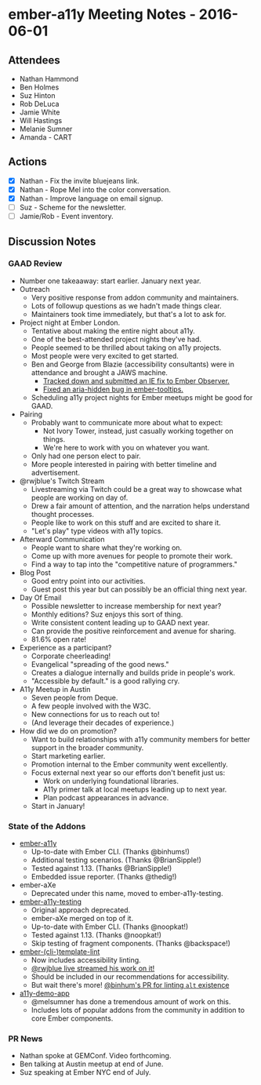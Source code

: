 # ember-a11y Meeting Notes - 2016-06-01

## Attendees

- Nathan Hammond
- Ben Holmes
- Suz Hinton
- Rob DeLuca
- Jamie White
- Will Hastings
- Melanie Sumner
- Amanda - CART

## Actions

- [X] Nathan - Fix the invite bluejeans link.
- [X] Nathan - Rope Mel into the color conversation.
- [X] Nathan - Improve language on email signup.
- [ ] Suz - Scheme for the newsletter.
- [ ] Jamie/Rob - Event inventory.

## Discussion Notes

### GAAD Review

- Number one takeaaway: start earlier. January next year.
- Outreach
  - Very positive response from addon community and maintainers.
  - Lots of followup questions as we hadn't made things clear.
  - Maintainers took time immediately, but that's a lot to ask for.
- Project night at Ember London.
  - Tentative about making the entire night about a11y.
  - One of the best-attended project nights they've had.
  - People seemed to be thrilled about taking on a11y projects.
  - Most people were very excited to get started.
  - Ben and George from Blazie (accessibility consultants) were in attendance and brought a JAWS machine.
    - [Tracked down and submitted an IE fix to Ember Observer.](https://github.com/emberobserver/client/pull/37)
    - [Fixed an aria-hidden bug in ember-tooltips.](https://github.com/sir-dunxalot/ember-tooltips/pull/64)
  - Scheduling a11y project nights for Ember meetups might be good for GAAD.
- Pairing
  - Probably want to communicate more about what to expect:
    - Not Ivory Tower, instead, just casually working together on things.
    - We're here to work with you on whatever you want.
  - Only had one person elect to pair.
  - More people interested in pairing with better timeline and advertisement.
- @rwjblue's Twitch Stream
  - Livestreaming via Twitch could be a great way to showcase what people are working on day of.
  - Drew a fair amount of attention, and the narration helps understand thought processes.
  - People like to work on this stuff and are excited to share it.
  - "Let's play" type videos with a11y topics.
- Afterward Communication
  - People want to share what they're working on.
  - Come up with more avenues for people to promote their work.
  - Find a way to tap into the "competitive nature of programmers."
- Blog Post
  - Good entry point into our activities.
  - Guest post this year but can possibly be an official thing next year.
- Day Of Email
  - Possible newsletter to increase membership for next year?
  - Monthly editions? Suz enjoys this sort of thing.
  - Write consistent content leading up to GAAD next year.
  - Can provide the positive reinforcement and avenue for sharing.
  - 81.6% open rate!
- Experience as a participant?
  - Corporate cheerleading!
  - Evangelical "spreading of the good news."
  - Creates a dialogue internally and builds pride in people's work.
  - "Accessible by default." is a good rallying cry.
- A11y Meetup in Austin
  - Seven people from Deque.
  - A few people involved with the W3C.
  - New connections for us to reach out to!
  - (And leverage their decades of experience.)
- How did we do on promotion?
  - Want to build relationships with a11y community members for better support in the broader community.
  - Start marketing earlier.
  - Promotion internal to the Ember community went excellently.
  - Focus external next year so our efforts don't benefit just us:
    - Work on underlying foundational libraries.
    - A11y primer talk at local meetups leading up to next year.
    - Plan podcast appearances in advance.
  - Start in January!

### State of the Addons

- [ember-a11y](https://github.com/ember-a11y/ember-a11y)
  - Up-to-date with Ember CLI. (Thanks @binhums!)
  - Additional testing scenarios. (Thanks @BrianSipple!)
  - Tested against 1.13. (Thanks @BrianSipple!)
  - Embedded issue reporter. (Thanks @thedig!)
- ember-aXe
  - Deprecated under this name, moved to ember-a11y-testing.
- [ember-a11y-testing](https://github.com/ember-a11y/ember-a11y-testing)
  - Original approach deprecated.
  - ember-aXe merged on top of it.
  - Up-to-date with Ember CLI. (Thanks @noopkat!)
  - Tested against 1.13. (Thanks @noopkat!)
  - Skip testing of fragment components. (Thanks @backspace!)
- [ember-(cli-)template-lint](https://github.com/rwjblue/ember-cli-template-lint)
  - Now includes accessibility linting.
  - [@rwjblue live streamed his work on it!](https://www.twitch.tv/rwjblue/v/67381709)
  - Should be included in our recommendations for accessibility.
  - But wait there's more! [@binhum's PR for linting `alt` existence](https://github.com/rwjblue/ember-template-lint/pull/64)
- [a11y-demo-app](https://github.com/ember-a11y/a11y-demo-app)
  - @melsumner has done a tremendous amount of work on this.
  - Includes lots of popular addons from the community in addition to core Ember components.

### PR News

- Nathan spoke at GEMConf. Video forthcoming.
- Ben talking at Austin meetup at end of June.
- Suz speaking at Ember NYC end of July.
